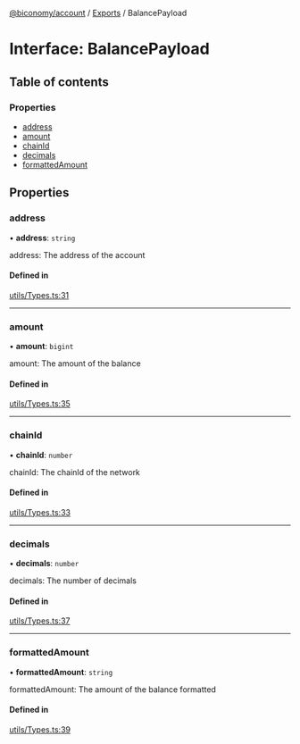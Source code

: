 [@biconomy/account](../README.md) / [Exports](../modules.md) / BalancePayload

# Interface: BalancePayload

## Table of contents

### Properties

- [address](BalancePayload.md#address)
- [amount](BalancePayload.md#amount)
- [chainId](BalancePayload.md#chainid)
- [decimals](BalancePayload.md#decimals)
- [formattedAmount](BalancePayload.md#formattedamount)

## Properties

### address

• **address**: `string`

address: The address of the account

#### Defined in

[utils/Types.ts:31](https://github.com/bcnmy/biconomy-client-sdk/blob/main/packages/account/src/utils/Types.ts#L31)

___

### amount

• **amount**: `bigint`

amount: The amount of the balance

#### Defined in

[utils/Types.ts:35](https://github.com/bcnmy/biconomy-client-sdk/blob/main/packages/account/src/utils/Types.ts#L35)

___

### chainId

• **chainId**: `number`

chainId: The chainId of the network

#### Defined in

[utils/Types.ts:33](https://github.com/bcnmy/biconomy-client-sdk/blob/main/packages/account/src/utils/Types.ts#L33)

___

### decimals

• **decimals**: `number`

decimals: The number of decimals

#### Defined in

[utils/Types.ts:37](https://github.com/bcnmy/biconomy-client-sdk/blob/main/packages/account/src/utils/Types.ts#L37)

___

### formattedAmount

• **formattedAmount**: `string`

formattedAmount: The amount of the balance formatted

#### Defined in

[utils/Types.ts:39](https://github.com/bcnmy/biconomy-client-sdk/blob/main/packages/account/src/utils/Types.ts#L39)
